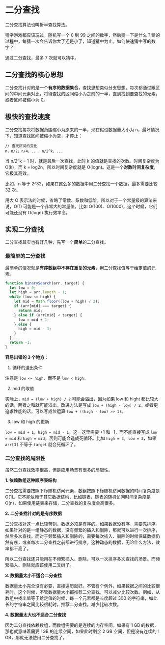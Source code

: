 # 二分查找

二分查找算法也叫折半查找算法。

猜字游戏都应该玩过，随机写一个 0 到 99 之间的数字，然后猜一下是什么？猜的过程中，每猜一次会告诉你大了还是小了，知道猜中为止。如何快速猜中写的数字？

通过二分查找，最多 7 次就可以猜中。

## 二分查找的核心思想

二分查找针对的是一个**有序的数据集合**，查找思想类似分支思想。每次都通过跟区间的中间元素对比，将待查找的区间缩小为之前的一半，直到找到要查找的元素，或者区间被缩小为 0。

## 极快的查找速度

二分查找每次将数据范围缩小为原来的一半，现在假设数据量大小为 n，最坏情况下，知道查找区间被缩小为空，才停止：

```
// 查找区间的变化
n，n/2，n/4，...，n/2^k，...
```

当 n/2^k = 1 时，就是最后一次查找，此时 k 的值就是查找的次数。时间复杂度为 O(k)，而 k = log2n，所以时间复杂度就是 O(logn)。这是一个**对数时间复杂度**，它极其高效。

比如，n 等于 2^32，如果在这么多的数据中用二分查找一个数据，最多需要比较 32 次。

用大 O 表示法的时候，省略了常数、系数和低阶。所以对于一个常量级的算法来说，O(1) 可能是一个非常大的常量值，比如 O(100)、O(1000)，这个时候，它们可能还没有 O(logn) 执行效率高。

## 实现二分查找

二分查找其实也有好几种，先写一个**简单**的二分查找。

### 最简单的二分查找

最简单的情况就是**有序数组中不存在重复的元素**，用二分查找值等于给定值的元素。

```js
function binarySearch(arr, target) {
  let low = 0;
  let high = arr.length - 1;
  while (low <= high) {
    let mid = Math.floor((low + high) / 2);
    if (arr[mid] === target) {
      return mid;
    } else if (arr[mid] < target) {
      low = mid + 1;
    } else {
      high = mid - 1;
    }
  }
  return -1;
}
```

**容易出错的 3 个地方**：

1. 循环的退出条件

注意是 `low <= high`，而不是 `low < high`。

2. mid 的取值

实际上，`mid = (low + high) / 2` 可能会溢出，因为如果 low 和 hight 都比较大的话，两者之和就可能溢出，改进方法是写成 `low + (high - low) / 2`。或者更追求性能的话，可以写成位运算 `low + ((high - low) >> 1)`。

3. low 和 high 的更新

`low = mid + 1`，`high = mid - 1`。这一这里需要 +1 和 -1，而不能直接写成 `low = mid` 和 `high = mid`，否则可能会造成死循环。比如 `high = 3`，`low = 3`，如果 `arr[3]` 不等于 `target` 就会死循环了。

### 二分查找的局限性

虽然二分查找效率很高，但是应用场景有很多的局限性。

**1. 依赖数组这种顺序表结构**

二分查找需要按照下标随机访问元素，数组按照下标随机访问数据的时间复杂度是 O(1)。它不能依赖于其它数据结构，比如链表，链表的随机访问时间复杂度是 O(n)，如果使用链表来存储，二分查找的复杂度会高很多。

**2. 二分查找针对的是有序数据**

二分查找对这一点比较苛刻，数据必须是有序的。如果数据没有序，需要先排序。如果针对的是一组静态的数据，没有频繁的插入和删除，那就可以进行一次排序，然后多次查找。而对于频繁插入和删除的，需要每次插入、删除的时候保证数据仍然有序，或者每次二分查找之前都进行排序。这种动态的数据，无论什么方法，效率都不高了。

所以二分查找还只能用在不频繁插入、删除，可以一次排序多次查找的场景。而频繁插入、删除就应该使用二叉树了。

**3. 数据量太小不适合二分查找**

数据量太小完全没有必要，直接遍历就好。不管有个例外，如果数据之间的比较很耗时，这个时候，不管数据量大小都推荐二分查找，可以减少比较次数。例如，从数组中找出值等于给定值的时候，每一个元素都是长度超过 300 的字符串，如此长的字符串之间比较很耗时，推荐二分查找，减少比较次数。

**4. 数据量太大也不适合二分查找**

因为二分查找依赖数组，而数组需要的是连续的内存空间。如果有 1 GB 的数据，那也就意味着需要 1GB 的连续空间，如果此时剩余 2 GB 空间，但是没有连续的 1 GB，那就无法使用二分查找了。